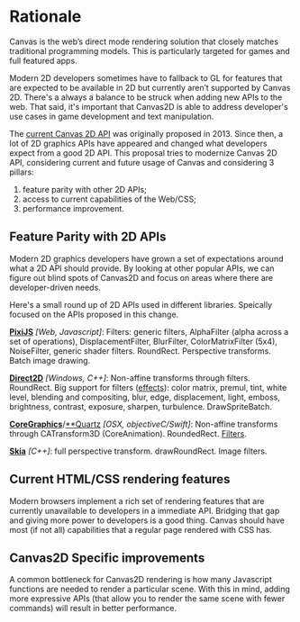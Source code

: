 
Rationale
=========

Canvas is the web’s direct mode rendering solution that closely matches traditional programming models. This is particularly targeted for games and full featured apps.

Modern 2D developers sometimes have to fallback to GL for features that are expected to be available in 2D but currently aren’t supported by Canvas 2D. There's a always a balance to be struck when adding new APIs to the web. That said, it's important that Canvas2D is able to address developer's use cases in game development and text manipulation.

The [current Canvas 2D API](https://html.spec.whatwg.org/multipage/canvas.html) was originally proposed in 2013. Since then, a lot of 2D graphics APIs have appeared and changed what developers expect from a good 2D API. This proposal tries to modernize Canvas 2D API, considering current and future usage of Canvas and considering 3 pillars:

1. feature parity with other 2D APIs;
2. access to current capabilities of the Web/CSS;
3. performance improvement.


Feature Parity with 2D APIs
---------------------------

Modern 2D graphics developers have grown a set of expectations around what a 2D
API should provide. By looking at other popular APIs, we can figure out blind
spots of Canvas2D and focus on areas where there are developer-driven needs.

Here's a small round up of 2D APIs used in different libraries. Speically focused on the APIs proposed in this change.

[**PixiJS**](https://www.pixijs.com/) *[Web, Javascript]*: Filters: generic filters, AlphaFilter (alpha across a set of operations), DisplacementFilter, BlurFilter, ColorMatrixFilter (5x4), NoiseFilter, generic shader filters. RoundRect. Perspective transforms. Batch image drawing.

[**Direct2D**](https://docs.microsoft.com/en-us/windows/win32/direct2d/direct2d-portal) *[Windows, C++]*: Non-affine transforms through filters. RoundRect. Big support for filters ([effects](https://docs.microsoft.com/en-us/windows/win32/direct2d/built-in-effects)): color matrix, premul, tint, white level, blending and compositing, blur, edge, displacement, light, emboss, brightness, contrast, exposure, sharpen, turbulence. DrawSpriteBatch.

[**CoreGraphics**](https://developer.apple.com/documentation/coregraphics)/[**Quartz](https://developer.apple.com/library/archive/documentation/GraphicsImaging/Conceptual/drawingwithquartz2d/Introduction/Introduction.html) *[OSX, objectiveC/Swift]*: Non-affine transforms through CATransform3D (CoreAnimation). RoundedRect. [Filters](https://developer.apple.com/library/archive/documentation/GraphicsImaging/Reference/CoreImageFilterReference/index.html).

[**Skia**](https://skia.org/) *[C++]*: full perspective transform. drawRoundRect. Image filters.


Current HTML/CSS rendering features
-----------------------------------

Modern browsers implement a rich set of rendering features that are currently unavailable to developers in a immediate API. Bridging that gap and giving more power to developers is a good thing. Canvas should have most (if not all) capabilities that a regular page rendered with CSS has.


Canvas2D Specific improvements
------------------------------

A common bottleneck for Canvas2D rendering is how many Javascript functions are needed to render a particular scene. With this in mind, adding more expressive APIs (that allow you to render the same scene with fewer commands) will result in better performance.
